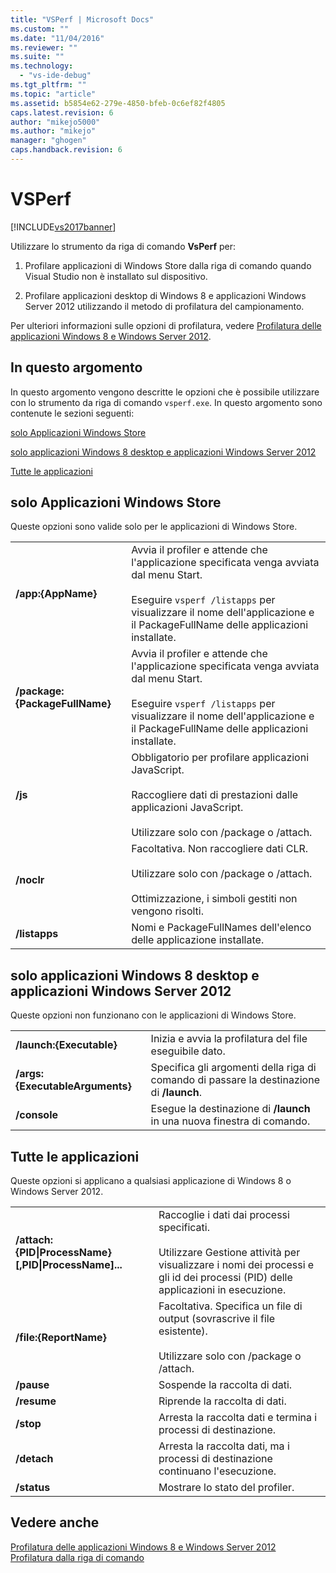 ```yaml
---
title: "VSPerf | Microsoft Docs"
ms.custom: ""
ms.date: "11/04/2016"
ms.reviewer: ""
ms.suite: ""
ms.technology: 
  - "vs-ide-debug"
ms.tgt_pltfrm: ""
ms.topic: "article"
ms.assetid: b5854e62-279e-4850-bfeb-0c6ef82f4805
caps.latest.revision: 6
author: "mikejo5000"
ms.author: "mikejo"
manager: "ghogen"
caps.handback.revision: 6
---
```

# VSPerf
[!INCLUDE[vs2017banner](../code-quality/includes/vs2017banner.md)]

Utilizzare lo strumento da riga di comando **VsPerf** per:  
  
1.  Profilare applicazioni di Windows Store dalla riga di comando quando Visual Studio non è installato sul dispositivo.  
  
2.  Profilare applicazioni desktop di Windows 8 e applicazioni Windows Server 2012 utilizzando il metodo di profilatura del campionamento.  
  
 Per ulteriori informazioni sulle opzioni di profilatura, vedere [Profilatura delle applicazioni Windows 8 e Windows Server 2012](../profiling/performance-tools-on-windows-8-and-windows-server-2012-applications.md).  
  
##  <a name="BKMK_In_this_topic"></a> In questo argomento  
 In questo argomento vengono descritte le opzioni che è possibile utilizzare con lo strumento da riga di comando `vsperf.exe`.  In questo argomento sono contenute le sezioni seguenti:  
  
 [solo Applicazioni Windows Store](#BKMK_windows_store_apps_only)  
  
 [solo applicazioni Windows 8 desktop e applicazioni Windows Server 2012](#BKMK_Windows_8_classic_applications_and_Windows_Server_2012_applications_only)  
  
 [Tutte le applicazioni](#BKMK_All_applications)  
  
##  <a name="BKMK_windows_store_apps_only"></a> solo Applicazioni Windows Store  
 Queste opzioni sono valide solo per le applicazioni di Windows Store.  
  
|||  
|-|-|  
|**\/app:{AppName}**|Avvia il profiler e attende che l'applicazione specificata venga avviata dal menu Start.<br /><br /> Eseguire `vsperf /listapps` per visualizzare il nome dell'applicazione e il PackageFullName delle applicazioni installate.|  
|**\/package:{PackageFullName}**|Avvia il profiler e attende che l'applicazione specificata venga avviata dal menu Start.<br /><br /> Eseguire `vsperf /listapps` per visualizzare il nome dell'applicazione e il PackageFullName delle applicazioni installate.|  
|**\/js**|Obbligatorio per profilare applicazioni JavaScript.<br /><br /> Raccogliere dati di prestazioni dalle applicazioni JavaScript.<br /><br /> Utilizzare solo con \/package o \/attach.|  
|**\/noclr**|Facoltativa.  Non raccogliere dati CLR.<br /><br /> Utilizzare solo con \/package o \/attach.<br /><br /> Ottimizzazione, i simboli gestiti non vengono risolti.|  
|**\/listapps**|Nomi e PackageFullNames dell'elenco delle applicazione installate.|  
  
##  <a name="BKMK_Windows_8_classic_applications_and_Windows_Server_2012_applications_only"></a> solo applicazioni Windows 8 desktop e applicazioni Windows Server 2012  
 Queste opzioni non funzionano con le applicazioni di Windows Store.  
  
|||  
|-|-|  
|**\/launch:{Executable}**|Inizia e avvia la profilatura del file eseguibile dato.|  
|**\/args:{ExecutableArguments}**|Specifica gli argomenti della riga di comando di passare la destinazione di **\/launch**.|  
|**\/console**|Esegue la destinazione di **\/launch** in una nuova finestra di comando.|  
  
##  <a name="BKMK_All_applications"></a> Tutte le applicazioni  
 Queste opzioni si applicano a qualsiasi applicazione di Windows 8 o Windows Server 2012.  
  
|||  
|-|-|  
|**\/attach:{PID&#124;ProcessName}\[,PID&#124;ProcessName\]...**|Raccoglie i dati dai processi specificati.<br /><br /> Utilizzare Gestione attività per visualizzare i nomi dei processi e gli id dei processi \(PID\) delle applicazioni in esecuzione.|  
|**\/file:{ReportName}**|Facoltativa.  Specifica un file di output \(sovrascrive il file esistente\).<br /><br /> Utilizzare solo con \/package o \/attach.|  
|**\/pause**|Sospende la raccolta di dati.|  
|**\/resume**|Riprende la raccolta di dati.|  
|**\/stop**|Arresta la raccolta dati e termina i processi di destinazione.|  
|**\/detach**|Arresta la raccolta dati, ma i processi di destinazione continuano l'esecuzione.|  
|**\/status**|Mostrare lo stato del profiler.|  
  
## Vedere anche  
 [Profilatura delle applicazioni Windows 8 e Windows Server 2012](../profiling/performance-tools-on-windows-8-and-windows-server-2012-applications.md)   
 [Profilatura dalla riga di comando](../profiling/using-the-profiling-tools-from-the-command-line.md)